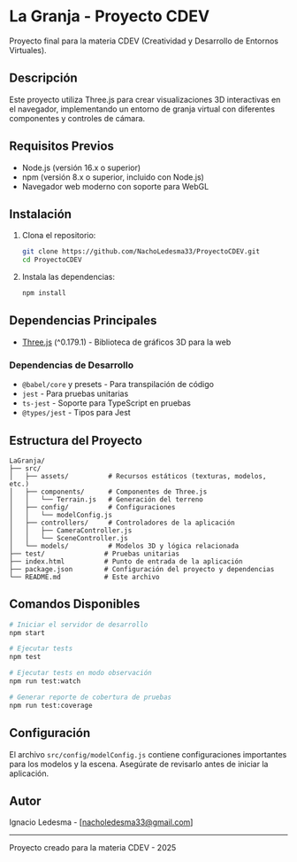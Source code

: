 # La Granja - Proyecto CDEV

Proyecto final para la materia CDEV (Creatividad y Desarrollo de Entornos Virtuales).

## Descripción

Este proyecto utiliza Three.js para crear visualizaciones 3D interactivas en el navegador, implementando un entorno de granja virtual con diferentes componentes y controles de cámara.

## Requisitos Previos

- Node.js (versión 16.x o superior)
- npm (versión 8.x o superior, incluido con Node.js)
- Navegador web moderno con soporte para WebGL

## Instalación

1. Clona el repositorio:

   ```bash
   git clone https://github.com/NachoLedesma33/ProyectoCDEV.git
   cd ProyectoCDEV
   ```

2. Instala las dependencias:

   ```bash
   npm install
   ```

## Dependencias Principales

- [Three.js](https://threejs.org/) (^0.179.1) - Biblioteca de gráficos 3D para la web

### Dependencias de Desarrollo

- `@babel/core` y presets - Para transpilación de código
- `jest` - Para pruebas unitarias
- `ts-jest` - Soporte para TypeScript en pruebas
- `@types/jest` - Tipos para Jest

## Estructura del Proyecto

```
LaGranja/
├── src/
│   ├── assets/          # Recursos estáticos (texturas, modelos, etc.)
│   ├── components/      # Componentes de Three.js
│   │   └── Terrain.js   # Generación del terreno
│   ├── config/          # Configuraciones
│   │   └── modelConfig.js
│   ├── controllers/     # Controladores de la aplicación
│   │   ├── CameraController.js
│   │   └── SceneController.js
│   └── models/          # Modelos 3D y lógica relacionada
├── test/               # Pruebas unitarias
├── index.html          # Punto de entrada de la aplicación
├── package.json        # Configuración del proyecto y dependencias
└── README.md           # Este archivo
```

## Comandos Disponibles

```bash
# Iniciar el servidor de desarrollo
npm start

# Ejecutar tests
npm test

# Ejecutar tests en modo observación
npm run test:watch

# Generar reporte de cobertura de pruebas
npm run test:coverage
```

## Configuración

El archivo `src/config/modelConfig.js` contiene configuraciones importantes para los modelos y la escena. Asegúrate de revisarlo antes de iniciar la aplicación.

## Autor

Ignacio Ledesma - [nacholedesma33@gmail.com]

---

Proyecto creado para la materia CDEV - 2025
